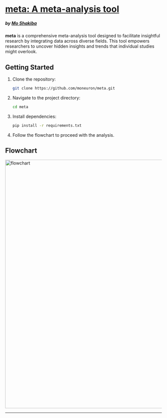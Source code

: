 # [meta: A meta-analysis tool](https://meta.int-n.info)
##### by [Mo Shakiba](https://moshakiba.me)

**meta** is a comprehensive meta-analysis tool designed to facilitate insightful research by integrating data across diverse fields. This tool empowers researchers to uncover hidden insights and trends that individual studies might overlook.

## Getting Started

1. Clone the repository:
   ```bash
   git clone https://github.com/moneuron/meta.git
   ```
2. Navigate to the project directory:
   ```bash
   cd meta
   ```
3. Install dependencies:
   ```bash
   pip install -r requirements.txt
   ```
4. Follow the flowchart to proceed with the analysis.

## Flowchart
<p>
  <img src="https://meta.int-n.info/map.jpg" alt="flowchart" width="800">
</p>

---

